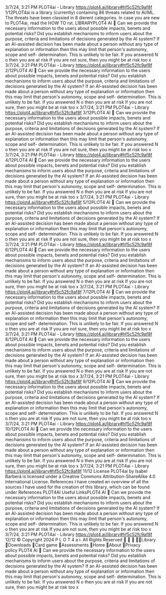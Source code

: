 3/7/24, 3:21 PM PLOT4ai - Library
https://plot4.ai/library#hf5c52fc9af8f 1/12PLOT4ai is a library (currently) containing 86 threats related to
AI/ML. The threats have been classi ed in 8 di erent categories.
In case you are new to PLOT4ai, read the HOW TO  rst.
LIBRARYPLOT4
AI 
Can we provide the necessary information to the users
about possible impacts, bene ts and potential risks?
Did you establish mechanisms to inform users about the purpose, criteria and limitations
of decisions generated by the AI system?
If an AI-assisted decision has been made about a person without any type of explanation
or information then this may limit that person's autonomy, scope and self-
determination. This is unlikely to be fair.
If you answered N o then you are at risk
If you are not sure, then you might be at risk too
x
3/7/24, 3:21 PM PLOT4ai - Library
https://plot4.ai/library#hf5c52fc9af8f 2/12PLOT4
AI 
Can we provide the necessary information to the users
about possible impacts, bene ts and potential risks?
Did you establish mechanisms to inform users about the purpose, criteria and limitations
of decisions generated by the AI system?
If an AI-assisted decision has been made about a person without any type of explanation
or information then this may limit that person's autonomy, scope and self-
determination. This is unlikely to be fair.
If you answered N o then you are at risk
If you are not sure, then you might be at risk too
x
3/7/24, 3:21 PM PLOT4ai - Library
https://plot4.ai/library#hf5c52fc9af8f 3/12PLOT4
AI 
Can we provide the necessary information to the users
about possible impacts, bene ts and potential risks?
Did you establish mechanisms to inform users about the purpose, criteria and limitations
of decisions generated by the AI system?
If an AI-assisted decision has been made about a person without any type of explanation
or information then this may limit that person's autonomy, scope and self-
determination. This is unlikely to be fair.
If you answered N o then you are at risk
If you are not sure, then you might be at risk too
x
3/7/24, 3:21 PM PLOT4ai - Library
https://plot4.ai/library#hf5c52fc9af8f 4/12PLOT4
AI 
Can we provide the necessary information to the users
about possible impacts, bene ts and potential risks?
Did you establish mechanisms to inform users about the purpose, criteria and limitations
of decisions generated by the AI system?
If an AI-assisted decision has been made about a person without any type of explanation
or information then this may limit that person's autonomy, scope and self-
determination. This is unlikely to be fair.
If you answered N o then you are at risk
If you are not sure, then you might be at risk too
x
3/7/24, 3:21 PM PLOT4ai - Library
https://plot4.ai/library#hf5c52fc9af8f 5/12PLOT4
AI 
Can we provide the necessary information to the users
about possible impacts, bene ts and potential risks?
Did you establish mechanisms to inform users about the purpose, criteria and limitations
of decisions generated by the AI system?
If an AI-assisted decision has been made about a person without any type of explanation
or information then this may limit that person's autonomy, scope and self-
determination. This is unlikely to be fair.
If you answered N o then you are at risk
If you are not sure, then you might be at risk too
x
3/7/24, 3:21 PM PLOT4ai - Library
https://plot4.ai/library#hf5c52fc9af8f 6/12PLOT4
AI 
Can we provide the necessary information to the users
about possible impacts, bene ts and potential risks?
Did you establish mechanisms to inform users about the purpose, criteria and limitations
of decisions generated by the AI system?
If an AI-assisted decision has been made about a person without any type of explanation
or information then this may limit that person's autonomy, scope and self-
determination. This is unlikely to be fair.
If you answered N o then you are at risk
If you are not sure, then you might be at risk too
x
3/7/24, 3:21 PM PLOT4ai - Library
https://plot4.ai/library#hf5c52fc9af8f 7/12PLOT4
AI 
Can we provide the necessary information to the users
about possible impacts, bene ts and potential risks?
Did you establish mechanisms to inform users about the purpose, criteria and limitations
of decisions generated by the AI system?
If an AI-assisted decision has been made about a person without any type of explanation
or information then this may limit that person's autonomy, scope and self-
determination. This is unlikely to be fair.
If you answered N o then you are at risk
If you are not sure, then you might be at risk too
x
3/7/24, 3:21 PM PLOT4ai - Library
https://plot4.ai/library#hf5c52fc9af8f 8/12PLOT4
AI 
Can we provide the necessary information to the users
about possible impacts, bene ts and potential risks?
Did you establish mechanisms to inform users about the purpose, criteria and limitations
of decisions generated by the AI system?
If an AI-assisted decision has been made about a person without any type of explanation
or information then this may limit that person's autonomy, scope and self-
determination. This is unlikely to be fair.
If you answered N o then you are at risk
If you are not sure, then you might be at risk too
x
3/7/24, 3:21 PM PLOT4ai - Library
https://plot4.ai/library#hf5c52fc9af8f 9/12PLOT4
AI 
Can we provide the necessary information to the users
about possible impacts, bene ts and potential risks?
Did you establish mechanisms to inform users about the purpose, criteria and limitations
of decisions generated by the AI system?
If an AI-assisted decision has been made about a person without any type of explanation
or information then this may limit that person's autonomy, scope and self-
determination. This is unlikely to be fair.
If you answered N o then you are at risk
If you are not sure, then you might be at risk too
x
3/7/24, 3:21 PM PLOT4ai - Library
https://plot4.ai/library#hf5c52fc9af8f 10/12PLOT4
AI 
Can we provide the necessary information to the users
about possible impacts, bene ts and potential risks?
Did you establish mechanisms to inform users about the purpose, criteria and limitations
of decisions generated by the AI system?
If an AI-assisted decision has been made about a person without any type of explanation
or information then this may limit that person's autonomy, scope and self-
determination. This is unlikely to be fair.
If you answered N o then you are at risk
If you are not sure, then you might be at risk too
x
3/7/24, 3:21 PM PLOT4ai - Library
https://plot4.ai/library#hf5c52fc9af8f 11/12
License
PLOT4ai by Isabel Barberá is licensed under a Creative Commons
Attribution-ShareAlike 4.0 International License.
References
I have created an overview of all the sources I have used for the
creation of this library, which can be found under References
PLOT4AI
Useful LinksPLOT4
AI 
Can we provide the necessary information to the users
about possible impacts, bene ts and potential risks?
Did you establish mechanisms to inform users about the purpose, criteria and limitations
of decisions generated by the AI system?
If an AI-assisted decision has been made about a person without any type of explanation
or information then this may limit that person's autonomy, scope and self-
determination. This is unlikely to be fair.
If you answered N o then you are at risk
If you are not sure, then you might be at risk too
x
3/7/24, 3:21 PM PLOT4ai - Library
https://plot4.ai/library#hf5c52fc9af8f 12/12
© Copyright 2024 P L O T 4 a i. All Rights Reserved
   Library
Downloads
Card game
Assessments
Home
About
Privacy policy PLOT4
AI 
Can we provide the necessary information to the users
about possible impacts, bene ts and potential risks?
Did you establish mechanisms to inform users about the purpose, criteria and limitations
of decisions generated by the AI system?
If an AI-assisted decision has been made about a person without any type of explanation
or information then this may limit that person's autonomy, scope and self-
determination. This is unlikely to be fair.
If you answered N o then you are at risk
If you are not sure, then you might be at risk too
x
